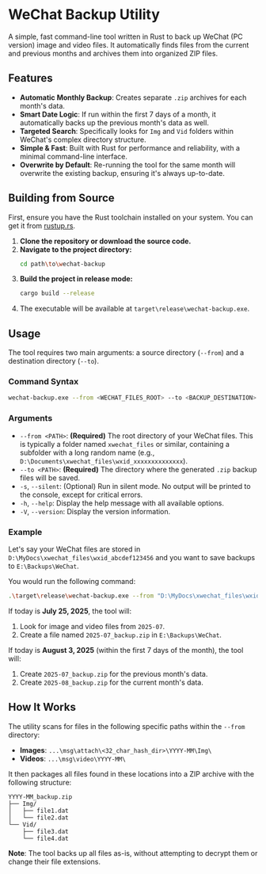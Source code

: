 # WeChat Backup Utility

A simple, fast command-line tool written in Rust to back up WeChat (PC version) image and video files. It automatically finds files from the current and previous months and archives them into organized ZIP files.

## Features

-   **Automatic Monthly Backup**: Creates separate `.zip` archives for each month's data.
-   **Smart Date Logic**: If run within the first 7 days of a month, it automatically backs up the previous month's data as well.
-   **Targeted Search**: Specifically looks for `Img` and `Vid` folders within WeChat's complex directory structure.
-   **Simple & Fast**: Built with Rust for performance and reliability, with a minimal command-line interface.
-   **Overwrite by Default**: Re-running the tool for the same month will overwrite the existing backup, ensuring it's always up-to-date.

## Building from Source

First, ensure you have the Rust toolchain installed on your system. You can get it from [rustup.rs](https://rustup.rs/).

1.  **Clone the repository or download the source code.**
2.  **Navigate to the project directory:**
    ```bash
    cd path\to\wechat-backup
    ```
3.  **Build the project in release mode:**
    ```bash
    cargo build --release
    ```
4.  The executable will be available at `target\release\wechat-backup.exe`.

## Usage

The tool requires two main arguments: a source directory (`--from`) and a destination directory (`--to`).

### Command Syntax

```bash
wechat-backup.exe --from <WECHAT_FILES_ROOT> --to <BACKUP_DESTINATION>
```

### Arguments

-   `--from <PATH>`: **(Required)** The root directory of your WeChat files. This is typically a folder named `xwechat_files` or similar, containing a subfolder with a long random name (e.g., `D:\Documents\xwechat_files\wxid_xxxxxxxxxxxxxx`).
-   `--to <PATH>`: **(Required)** The directory where the generated `.zip` backup files will be saved.
-   `-s`, `--silent`: (Optional) Run in silent mode. No output will be printed to the console, except for critical errors.
-   `-h`, `--help`: Display the help message with all available options.
-   `-V`, `--version`: Display the version information.

### Example

Let's say your WeChat files are stored in `D:\MyDocs\xwechat_files\wxid_abcdef123456` and you want to save backups to `E:\Backups\WeChat`.

You would run the following command:

```bash
.\target\release\wechat-backup.exe --from "D:\MyDocs\xwechat_files\wxid_abcdef123456" --to "E:\Backups\WeChat"
```

If today is **July 25, 2025**, the tool will:
1.  Look for image and video files from `2025-07`.
2.  Create a file named `2025-07_backup.zip` in `E:\Backups\WeChat`.

If today is **August 3, 2025** (within the first 7 days of the month), the tool will:
1.  Create `2025-07_backup.zip` for the previous month's data.
2.  Create `2025-08_backup.zip` for the current month's data.

## How It Works

The utility scans for files in the following specific paths within the `--from` directory:

-   **Images**: `...\msg\attach\<32_char_hash_dir>\YYYY-MM\Img\`
-   **Videos**: `...\msg\video\YYYY-MM\`

It then packages all files found in these locations into a ZIP archive with the following structure:

```
YYYY-MM_backup.zip
├── Img/
│   ├── file1.dat
│   └── file2.dat
└── Vid/
    ├── file3.dat
    └── file4.dat
```

**Note**: The tool backs up all files as-is, without attempting to decrypt them or change their file extensions.